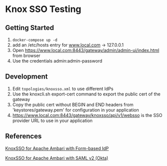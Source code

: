 # Knox SSO Testing

## Getting Started
1. `docker-compose up -d`
2. add an /etc/hosts entry for www.local.com -> 127.0.0.1
3. Open https://www.local.com:8443/gateway/admin/admin-ui/index.html from browser
4. Use the credentials admin:admin-password

## Development
1. Edit `topologies/knoxsso.xml` to use different IdPs
2. Use the knoxcli.sh export-cert command to export the public cert of the gateway
3. Copy the public cert without BEGIN and END headers from 'keystores/gateway.pem' for configuration in your application
4. https://www.local.com:8443/gateway/knoxsso/api/v1/websso is the SSO provider URL to use in your application

## References
[KnoxSSO for Apache Ambari with Form-based IdP](https://cwiki.apache.org/confluence/display/KNOX/Ambari+via+KnoxSSO+and+Default+IDP)

[KnoxSSO for Apache Ambari with SAML v2 (Okta)](https://cwiki.apache.org/confluence/display/KNOX/Ambari+via+KnoxSSO+and+Okta)

